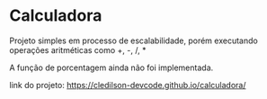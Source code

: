 # Calculadora 

Projeto simples em processo de escalabilidade, porém executando operações aritméticas como +, -, /, *

A função de porcentagem ainda não foi implementada.

link do projeto: https://cledilson-devcode.github.io/calculadora/
